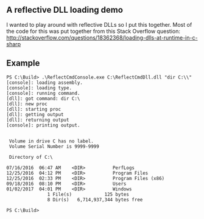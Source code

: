 ﻿## A reflective DLL loading demo
I wanted to play around with reflective DLLs so I put this together. Most of the code for this was put together from this Stack 
Overflow question: http://stackoverflow.com/questions/18362368/loading-dlls-at-runtime-in-c-sharp

## Example
```
PS C:\Build> .\ReflectCmdConsole.exe C:\ReflectCmdDll.dll "dir C:\\"
[console]: loading assembly.
[console]: loading type.
[console]: running command.
[dll]: got command: dir C:\
[dll]: new proc
[dll]: starting proc
[dll]: getting output
[dll]: returning output
[console]: printing output.


 Volume in drive C has no label.
 Volume Serial Number is 9999-9999

 Directory of C:\

07/16/2016  06:47 AM    <DIR>          PerfLogs
12/25/2016  04:12 PM    <DIR>          Program Files
12/25/2016  02:33 PM    <DIR>          Program Files (x86)
09/18/2016  08:10 PM    <DIR>          Users
01/02/2017  04:01 PM    <DIR>          Windows
               1 File(s)            125 bytes
               8 Dir(s)   6,714,937,344 bytes free

PS C:\Build>
```